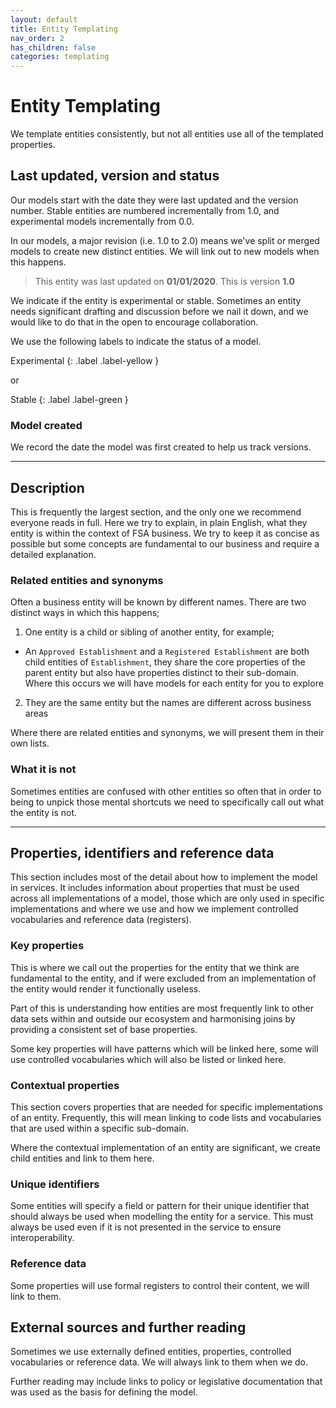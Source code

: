 ```yaml
---
layout: default
title: Entity Templating
nav_order: 2
has_children: false
categories: templating
---
```

# Entity Templating
We template entities consistently, but not all entities use all of the templated properties.

## Last updated, version and status
Our models start with the date they were last updated and the version number. Stable entities are numbered incrementally from 1.0, and experimental models incrementally from 0.0.

In our models, a major revision (i.e. 1.0 to 2.0) means we've split or merged models to create new distinct entities. We will link out to new models when this happens.

> This entity was last updated on **01/01/2020**. This is version **1.0**

We indicate if the entity is experimental or stable. Sometimes an entity needs significant drafting and discussion before we nail it down, and we would like to do that in the open to encourage collaboration.

We use the following labels to indicate the status of a model.

Experimental
{: .label .label-yellow }

or

Stable
{: .label .label-green }

### Model created
We record the date the model was first created to help us track versions.

---

## Description
This is frequently the largest section, and the only one we recommend everyone reads in full. Here we try to explain, in plain English, what they entity is within the context of FSA business. We try to keep it as concise as possible but some concepts are fundamental to our business and require a detailed explanation.

### Related entities and synonyms
Often a business entity will be known by different names. There are two distinct ways in which this happens;

1.  One entity is a child or sibling of another entity, for example;
  - An `Approved Establishment` and a `Registered Establishment` are both child entities of `Establishment`, they share the core properties of the parent entity but also have properties distinct to their sub-domain. Where this occurs we will have models for each entity for you to explore
2.  They are the same entity but the names are different across business areas

Where there are related entities and synonyms, we will present them in their own lists.

### What it is not
Sometimes entities are confused with other entities so often that in order to being to unpick those mental shortcuts we need to specifically call out what the entity is not.

---

## Properties, identifiers and reference data
This section includes most of the detail about how to implement the model in services. It includes information about properties that must be used across all implementations of a model, those which are only used in specific implementations and where we use and how we implement controlled vocabularies and reference data (registers).

### Key properties
This is where we call out the properties for the entity that we think are fundamental to the entity, and if were excluded from an implementation of the entity would render it functionally useless.

Part of this is understanding how entities are most frequently link to other data sets within and outside our ecosystem and harmonising joins by providing a consistent set of base properties.

Some key properties will have patterns which will be linked here, some will use controlled vocabularies which will also be listed or linked here.

### Contextual properties
This section covers properties that are needed for specific implementations of an entity. Frequently, this will mean linking to code lists and vocabularies that are used within a specific sub-domain.

Where the contextual implementation of an entity are significant, we create child entities and link to them here.

### Unique identifiers
Some entities will specify a field or pattern for their unique identifier that should always be used when modelling the entity for a service. This must always be used even if it is not presented in the service to ensure interoperability.

### Reference data
Some properties will use formal registers to control their content, we will link to them.

## External sources and further reading
Sometimes we use externally defined entities, properties, controlled vocabularies or reference data. We will always link to them when we do.

Further reading may include links to policy or legislative documentation that was used as the basis for defining the model.
